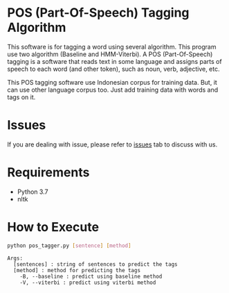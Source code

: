 # POS (Part-Of-Speech) Tagging Algorithm

This software is for tagging a word using several algorithm. This program use two algorithm (Baseline and HMM-Viterbi).
A POS (Part-Of-Speech) tagging is a software that reads text in some language and assigns parts of speech to each word (and other token), such as noun, verb, adjective, etc.

This POS tagging software use Indonesian corpus for training data. But, it can use other language corpus too. Just add training data with words and tags on it.

# Issues

If you are dealing with issue, please refer to [issues](https://github.com/seagalputra/pos-tagging-algorithm/issues) tab to discuss with us.

# Requirements

- Python 3.7
- nltk

# How to Execute

```bash
python pos_tagger.py [sentence] [method]
```
```
Args:
  [sentences] : string of sentences to predict the tags
  [method] : method for predicting the tags
    -B, --baseline : predict using baseline method
    -V, --viterbi : predict using viterbi method
```
